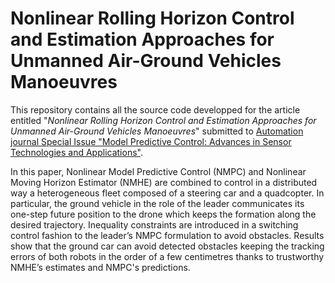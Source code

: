 # Nonlinear Rolling Horizon Control and Estimation Approaches for Unmanned Air-Ground Vehicles Manoeuvres

This repository contains all the source code developped for the article entitled "_Nonlinear Rolling Horizon Control and Estimation Approaches for Unmanned Air-Ground Vehicles Manoeuvres_" submitted to [Automation journal Special Issue "Model Predictive Control: Advances in Sensor Technologies and Applications"](https://www.mdpi.com/journal/automation/special_issues/6FJJ7YR0AW).

In this paper, Nonlinear Model Predictive Control (NMPC) and Nonlinear Moving Horizon Estimator (NMHE) are combined to control in a distributed way a heterogeneous fleet composed of a steering car and a quadcopter. In particular, the ground vehicle in the role of the leader communicates its one-step future position to the drone which keeps the formation along the desired trajectory. Inequality constraints are introduced in a switching control fashion to the leader’s NMPC formulation to avoid obstacles. Results show that the ground car can avoid detected obstacles keeping the tracking errors of both robots in the order of a few centimetres thanks to trustworthy NMHE’s estimates and NMPC's predictions. 